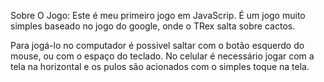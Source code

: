 Sobre O Jogo:
Este é meu primeiro jogo em JavaScrip. É um jogo muito simples baseado no jogo do google, onde o TRex salta sobre cactos.

Para jogá-lo no computador é possivel saltar com o botão esquerdo do mouse, ou com o espaço do teclado. No celular é  necessário jogar com a tela na horizontal e os pulos são acionados com o simples toque na tela.